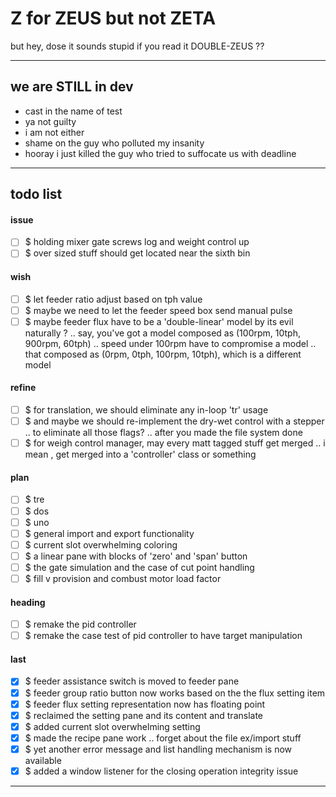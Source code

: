 Z for ZEUS but not ZETA
===
but hey, dose it sounds stupid if you read it DOUBLE-ZEUS ??

---
## we are STILL in dev

- cast in the name of test
- ya not guilty
- i am not either
- shame on the guy who polluted my insanity
- hooray i just killed the guy who tried to suffocate us with deadline

---
## todo list

#### issue

- [ ] $ holding mixer gate screws log and weight control up
- [ ] $ over sized stuff should get located near the sixth bin

#### wish

- [ ] $ let feeder ratio adjust based on tph value
- [ ] $ maybe we need to let the feeder speed box send manual pulse
- [ ] $ maybe feeder flux have to be a 'double-linear' model by its evil naturally ?
        .. say, you've got a model composed as (100rpm, 10tph, 900rpm, 60tph)
        .. speed under 100rpm have to compromise a model
        .. that composed as (0rpm, 0tph, 100rpm, 10tph), which is a different model

#### refine

- [ ] $ for translation, we should eliminate any in-loop 'tr' usage
- [ ] $ and maybe we should re-implement the dry-wet control with a stepper
        .. to eliminate all those flags? .. after you made the file system done
- [ ] $ for weigh control manager, may every matt tagged stuff get merged
        .. i mean , get merged into a 'controller' class or something

#### plan

- [ ] $ tre
- [ ] $ dos
- [ ] $ uno
- [ ] $ general import and export functionality
- [ ] $ current slot overwhelming coloring
- [ ] $ a linear pane with blocks of 'zero' and 'span' button
- [ ] $ the gate simulation and the case of cut point handling
- [ ] $ fill v provision and combust motor load factor

#### heading

- [ ] $ remake the pid controller
- [ ] $ remake the case test of pid controller to have target manipulation

#### last

- [x] $ feeder assistance switch is moved to feeder pane
- [x] $ feeder group ratio button now works based on the the flux setting item
- [x] $ feeder flux setting representation now has floating point
- [x] $ reclaimed the setting pane and its content and translate 
- [x] $ added current slot overwhelming setting
- [x] $ made the recipe pane work .. forget about the file ex/import stuff
- [x] $ yet another error message and list handling mechanism is now available
- [x] $ added a window listener for the closing operation integrity issue

<hr><!--EOF-->
